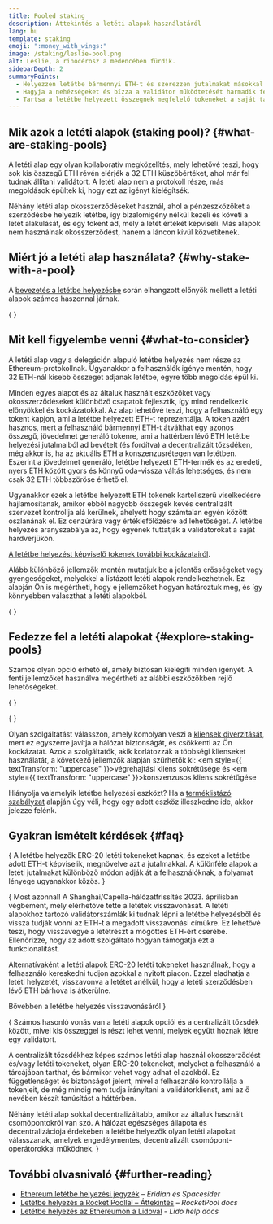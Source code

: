 ```yaml
---
title: Pooled staking
description: Áttekintés a letéti alapok használatáról
lang: hu
template: staking
emoji: ":money_with_wings:"
image: /staking/leslie-pool.png
alt: Leslie, a rinocérosz a medencében fürdik.
sidebarDepth: 2
summaryPoints:
  - Helyezzen letétbe bármennyi ETH-t és szerezzen jutalmakat másokkal együtt
  - Hagyja a nehézségeket és bízza a validátor működtetését harmadik félre
  - Tartsa a letétbe helyezett összegnek megfelelő tokeneket a saját tárcájában
---
```


## Mik azok a letéti alapok (staking pool)? {#what-are-staking-pools}

A letéti alap egy olyan kollaboratív megközelítés, mely lehetővé teszi, hogy sok kis összegű ETH révén elérjék a 32 ETH küszöbértéket, ahol már fel tudnak állítani validátort. A letéti alap nem a protokoll része, más megoldások épültek ki, hogy ezt az igényt kielégítsék.

Néhány letéti alap okosszerződéseket használ, ahol a pénzeszközöket a szerződésbe helyezik letétbe, így bizalomigény nélkül kezeli és követi a letét alakulását, és egy tokent ad, mely a letét értékét képviseli. Más alapok nem használnak okosszerződést, hanem a láncon kívül közvetítenek.

## Miért jó a letéti alap használata? {#why-stake-with-a-pool}

A [bevezetés a letétbe helyezésbe](/staking/) során elhangzott előnyök mellett a letéti alapok számos haszonnal járnak.

<CardGrid>
  <Card title="Alacsony küszöb a csatlakozásnál" emoji="🐟" description="Not a whale? No problem. Most staking pools let you stake virtually any amount of ETH by joining forces with other stakers, unlike staking solo which requires 32 ETH." />
  <Card title="Helyezzen letétbe ma" emoji=":stopwatch:" description="Staking with a pool is as easy as a token swap. No need to worry about hardware setup and node maintenance. Pools allow you to deposit your ETH which enables node operators to run validators. Rewards are then distributed to contributors minus a fee for node operations." />
  <Card title="Letéti tokenek" emoji=":droplet:" description="Many staking pools provide a token that represents a claim on your staked ETH and the rewards it generates. This allows you to make use of your staked ETH, e.g. as collateral in DeFi applications." />
</CardGrid>

{
<StakingComparison page="pools" />
}

## Mit kell figyelembe venni {#what-to-consider}

A letéti alap vagy a delegáción alapuló letétbe helyezés nem része az Ethereum-protokollnak. Ugyanakkor a felhasználók igénye mentén, hogy 32 ETH-nál kisebb összeget adjanak letétbe, egyre több megoldás épül ki.

Minden egyes alapot és az általuk használt eszközöket vagy okosszerződéseket különböző csapatok fejlesztik, így mind rendelkezik előnyökkel és kockázatokkal. Az alap lehetővé teszi, hogy a felhasználó egy tokent kapjon, ami a letétbe helyezett ETH-t reprezentálja. A token azért hasznos, mert a felhasználó bármennyi ETH-t átválthat egy azonos összegű, jövedelmet generáló tokenre, ami a háttérben lévő ETH letétbe helyezési jutalmaiból ad bevételt (és fordítva) a decentralizált tőzsdéken, még akkor is, ha az aktuális ETH a konszenzusrétegen van letétben. Eszerint a jövedelmet generáló, letétbe helyezett ETH-termék és az eredeti, nyers ETH között gyors és könnyű oda-vissza váltás lehetséges, és nem csak 32 ETH többszöröse érhető el.

Ugyanakkor ezek a letétbe helyezett ETH tokenek kartellszerű viselkedésre hajlamosítanak, amikor ebből nagyobb összegek kevés centralizált szervezet kontrollja alá kerülnek, ahelyett hogy számtalan egyén között oszlanának el. Ez cenzúrára vagy értéklefölözésre ad lehetőséget. A letétbe helyezés aranyszabálya az, hogy egyének futtatják a validátorokat a saját hardverjükön.

[A letétbe helyezést képviselő tokenek további kockázatairól](https://notes.ethereum.org/@djrtwo/risks-of-lsd).

Alább különböző jellemzők mentén mutatjuk be a jelentős erősségeket vagy gyengeségeket, melyekkel a listázott letéti alapok rendelkezhetnek. Ez alapján Ön is megértheti, hogy e jellemzőket hogyan határoztuk meg, és így könnyebben választhat a letéti alapokból.

{
<StakingConsiderations page="pools" />
}

## Fedezze fel a letéti alapokat {#explore-staking-pools}

Számos olyan opció érhető el, amely biztosan kielégíti minden igényét. A fenti jellemzőket használva megértheti az alábbi eszközökben rejlő lehetőségeket.

{
<ProductDisclaimer />
}

{
<StakingProductsCardGrid category="pools" />
}

Olyan szolgáltatást válasszon, amely komolyan veszi a [kliensek diverzitását](/developers/docs/nodes-and-clients/client-diversity/), mert ez egyszerre javítja a hálózat biztonságát, és csökkenti az Ön kockázatát. Azok a szolgáltatók, akik korlátozzák a többségi klienseket használatát, a következő jellemzők alapján szűrhetők ki: <em style={{ textTransform: "uppercase" }}>végrehajtási kliens sokrétűsége</em> és <em style={{ textTransform: "uppercase" }}>konszenzusos kliens sokrétűgése</em>

Hiányolja valamelyik letétbe helyezési eszközt? Ha a [terméklistázó szabályzat](/contributing/adding-staking-products/) alapján úgy véli, hogy egy adott eszköz illeszkedne ide, akkor jelezze felénk.

## Gyakran ismételt kérdések {#faq}

{
<ExpandableCard title="Hogyan kapok jutalmakat?">
A letétbe helyezők ERC-20 letéti tokeneket kapnak, és ezeket a letétbe adott ETH-t képviselik, megnövelve azt a jutalmakkal. A különféle alapok a letéti jutalmakat különböző módon adják át a felhasználóknak, a folyamat lényege ugyanakkor közös.
</ExpandableCard>
}

{
<ExpandableCard title="Mikor tudom visszavonni a letétemet?">
Most azonnal! A Shanghai/Capella-hálózatfrissítés 2023. áprilisban végbement, mely elérhetővé tette a letétek visszavonását. A letéti alapokhoz tartozó validátorszámlák ki tudnak lépni a letétbe helyezésből és vissza tudják vonni az ETH-t a megadott visszavonási címükre. Ez lehetővé teszi, hogy visszavegye a letétrészt a mögöttes ETH-ért cserébe. Ellenőrizze, hogy az adott szolgáltató hogyan támogatja ezt a funkcionalitást.

Alternatívaként a letéti alapok ERC-20 letéti tokeneket használnak, hogy a felhasználó kereskedni tudjon azokkal a nyitott piacon. Ezzel eladhatja a letéti helyzetét, visszavonva a letétet anélkül, hogy a letéti szerződésben lévő ETH bárhova is átkerülne.

<ButtonLink to="/staking/withdrawals/">Bővebben a letétbe helyezés visszavonásáról</ButtonLink>
</ExpandableCard>
}

{
<ExpandableCard title="Miben különbözik ez a tőzsdén való letétbe helyezéstől?">
Számos hasonló vonás van a letéti alapok opciói és a centralizált tőzsdék között, mivel kis összeggel is részt lehet venni, melyek együtt hoznak létre egy validátort.

A centralizált tőzsdékhez képes számos letéti alap használ okosszerződést és/vagy letéti tokeneket, olyan ERC-20 tokeneket, melyeket a felhasználó a tárcájában tarthat, és bármikor vehet vagy adhat el azokból. Ez függetlenséget és biztonságot jelent, mivel a felhasználó kontrollálja a tokenjeit, de még mindig nem tudja irányítani a validátorklienst, ami az ő nevében készít tanúsítást a háttérben.

Néhány letéti alap sokkal decentralizáltabb, amikor az általuk használt csomópontokról van szó. A hálózat egészséges állapota és decentralizációja érdekében a letétbe helyezők olyan letéti alapokat válasszanak, amelyek engedélymentes, decentralizált csomópont-operátorokkal működnek.
</ExpandableCard>
}

## További olvasnivaló {#further-reading}

- [Ethereum letétbe helyezési jegyzék](https://www.staking.directory/) – _Eridian és Spacesider_
- [Letétbe helyezés a Rocket Poollal – Áttekintés](https://docs.rocketpool.net/guides/staking/overview.html) – _RocketPool docs_
- [Letétbe helyezés az Ethereumon a Lidoval](https://help.lido.fi/en/collections/2947324-staking-ethereum-with-lido) - _Lido help docs_
